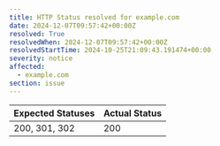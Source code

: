 ```yaml
---
title: HTTP Status resolved for example.com
date: 2024-12-07T09:57:42+00:00Z
resolved: True
resolvedWhen: 2024-12-07T09:57:42+00:00Z
resolvedStartTime: 2024-10-25T21:09:43.191474+00:00
severity: notice
affected:
  - example.com
section: issue
---
```


| Expected Statuses | Actual Status  |
|-------------------|----------------|
| 200, 301, 302 | 200 |
